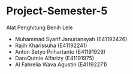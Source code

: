 # Project-Semester-5
Alat Penghitung Benih Lele

- Muhammad Syarif Januriansyah (E41192426)
- Rajih Kharissuha (E41192241)
- Anton Setyo Prihartanto (E41191929)
- DaroQutnie Alfarizy (E41191975)
- Al Fahrelia Wava Agustin (E41192271)
